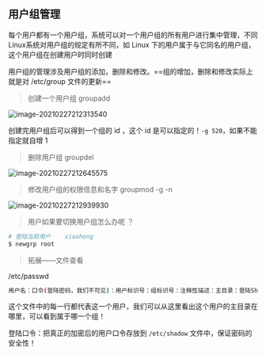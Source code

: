 ## 用户组管理

每个用户都有一个用户组，系统可以对一个用户组的所有用户进行集中管理，不同Linux系统对用户组的规定有所不同，如 Linux 下的用户属于与它同名的用户组，这个用户组在创建用户时同时创建

用户组的管理涉及用户组的添加，删除和修改。==组的增加，删除和修改实际上就是对 /etc/group 文件的更新==

> 创建一个用户组	groupadd

![image-20210227212313540](C:\Users\李祥鸿\AppData\Roaming\Typora\typora-user-images\image-20210227212313540.png)

创建完用户组后可以得到一个组的 id ，这个 id 是可以指定的！`-g 520`，如果不能指定就自增 1



> 删除用户组 	groupdel	

![image-20210227212645575](C:\Users\李祥鸿\AppData\Roaming\Typora\typora-user-images\image-20210227212645575.png)

> 修改用户组的权限信息和名字 	groupmod -g -n

![image-20210227212939930](C:\Users\李祥鸿\AppData\Roaming\Typora\typora-user-images\image-20210227212939930.png)

> 用户如果要切换用户组怎么办呢 ？

```bash
# 登陆当前用户	xiaohong
$ newgrp root
```

> 拓展——文件查看

/etc/passwd

```bash
用户名：口令(登陆密码，我们不可见)：用户标识号：组标识号：注释性描述：主目录：登陆Shell
```

这个文件中的每一行都代表这一个用户，我们可以从这里看出这个用户的主目录在哪里，可以看到属于哪一个组！

登陆口令：把真正的加密后的用户口令存放到 `/etc/shadow` 文件中，保证密码的安全性！


